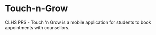 # Touch-n-Grow
CLHS PRS - Touch 'n Grow is a mobile application for students to book appointments with counsellors.
